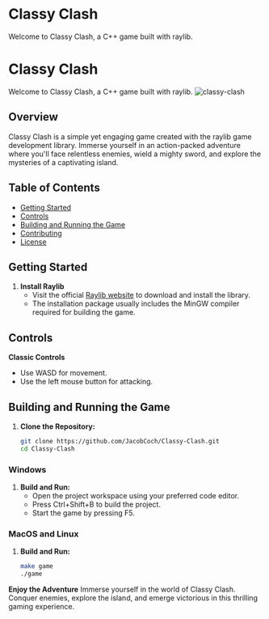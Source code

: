 # Classy Clash

Welcome to Classy Clash, a C++ game built with raylib.

# Classy Clash

Welcome to Classy Clash, a C++ game built with raylib.
![classy-clash](https://github.com/JacobCoch/classy-clash/assets/104926747/360d9f28-bb1b-48da-80c1-93b3b4ed253a)

## Overview

Classy Clash is a simple yet engaging game created with the raylib game development library. Immerse yourself in an action-packed adventure where you'll face relentless enemies, wield a mighty sword, and explore the mysteries of a captivating island.

## Table of Contents

- [Getting Started](#getting-started)
- [Controls](#controls)
- [Building and Running the Game](#building-and-running-the-game)
- [Contributing](#contributing)
- [License](#license)

## Getting Started

1. **Install Raylib**
   - Visit the official [Raylib website](https://www.raylib.com/) to download and install the library.
   - The installation package usually includes the MinGW compiler required for building the game.

## Controls

**Classic Controls**
   - Use WASD for movement.
   - Use the left mouse button for attacking.

## Building and Running the Game
1. **Clone the Repository:**
   ```bash
   git clone https://github.com/JacobCoch/Classy-Clash.git
   cd Classy-Clash
   
### Windows

1. **Build and Run:**
   - Open the project workspace using your preferred code editor.
   - Press Ctrl+Shift+B to build the project.
   - Start the game by pressing F5.
  
### MacOS and Linux
1. **Build and Run:**
   ```bash
   make game
   ./game


**Enjoy the Adventure**
Immerse yourself in the world of Classy Clash. Conquer enemies, explore the island, and emerge victorious in this thrilling gaming experience.
